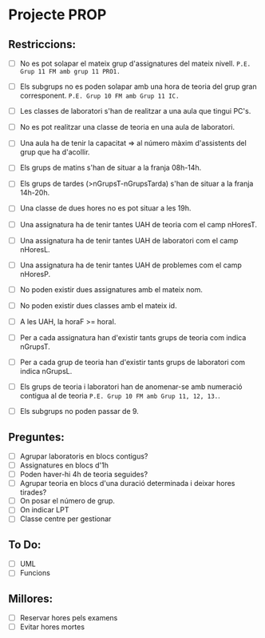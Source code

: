 # Projecte PROP

## Restriccions:

- [ ] No es pot solapar el mateix grup d'assignatures del mateix nivell. ```P.E. Grup 11 FM amb grup 11 PRO1.```
- [ ] Els subgrups no es poden solapar amb una hora de teoria del grup gran corresponent. ```P.E. Grup 10 FM amb Grup 11 IC.```
- [ ] Les classes de laboratori s'han de realitzar a una aula que tingui PC's.
- [ ] No es pot realitzar una classe de teoria en una aula de laboratori.
- [ ] Una aula ha de tenir la capacitat => al número màxim d'assistents del grup que ha d'acollir.
- [ ] Els grups de matins s'han de situar a la franja 08h-14h.
- [ ] Els grups de tardes (>nGrupsT-nGrupsTarda) s'han de situar a la franja 14h-20h.
- [ ] Una classe de dues hores no es pot situar a les 19h.
- [ ] Una assignatura ha de tenir tantes UAH de teoria com el camp nHoresT.
- [ ] Una assignatura ha de tenir tantes UAH de laboratori com el camp nHoresL.
- [ ] Una assignatura ha de tenir tantes UAH de problemes com el camp nHoresP.
- [ ] No poden existir dues assignatures amb el mateix nom.
- [ ] No poden existir dues classes amb el mateix id.
- [ ] A les UAH, la horaF >= horaI.
- [ ] Per a cada assignatura han d'existir tants grups de teoria com indica nGrupsT.
- [ ] Per a cada grup de teoria han d'existir tants grups de laboratori com indica nGrupsL.
- [ ] Els grups de teoria i laboratori han de anomenar-se amb numeració contigua al de teoria ```P.E. Grup 10 FM amb Grup 11, 12, 13.```.
- [ ] Els subgrups no poden passar de 9.



## Preguntes:

- [ ] Agrupar laboratoris en blocs contigus?
- [ ] Assignatures en blocs d'1h
- [ ] Poden haver-hi 4h de teoria seguides?
- [ ] Agrupar teoria en blocs d'una duració determinada i deixar hores tirades?
- [ ] On posar el número de grup.
- [ ] On indicar LPT
- [ ] Classe centre per gestionar

## To Do:

- [ ] UML
- [ ] Funcions

## Millores:

- [ ] Reservar hores pels examens
- [ ] Evitar hores mortes

